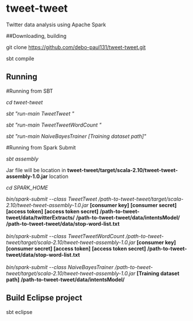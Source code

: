 # tweet-tweet
Twitter data analysis using Apache Spark

##Downloading, building

git clone https://github.com/debo-paul131/tweet-tweet.git

sbt compile

## Running

#Running from SBT

*cd tweet-tweet*

*sbt "run-main TweetTweet <consumer key> <consumer secret> <access token> <access token secret>"* <br/>

*sbt "run-main TweetTweetWordCount <consumer key> <consumer secret> <access token> <access token secret>"* <br/>

*sbt "run-main  NaiveBayesTrainer [Training dataset path]"*


#Running from Spark Submit

*sbt assembly*

Jar file will be location in **tweet-tweet/target/scala-2.10/tweet-tweet-assembly-1.0.jar** location

*cd SPARK_HOME*

*bin/spark-submit  --class TweetTweet /path-to-tweet-tweet/target/scala-2.10/tweet-tweet-assembly-1.0.jar* **[consumer key]** **[consumer secret]** **[access token]** **[access token secret]** **/path-to-tweet-tweet/data/twitterExtracts/** **/path-to-tweet-tweet/data/intentsModel/** **/path-to-tweet-tweet/data/stop-word-list.txt** <br/><br/>
*bin/spark-submit  --class TweetTweetWordCount /path-to-tweet-tweet/target/scala-2.10/tweet-tweet-assembly-1.0.jar* **[consumer key]** **[consumer secret]** **[access token]** **[access token secret]** **/path-to-tweet-tweet/data/stop-word-list.txt** <br/><br/>
*bin/spark-submit  --class NaiveBayesTrainer /path-to-tweet-tweet/target/scala-2.10/tweet-tweet-assembly-1.0.jar* **[Training dataset path]** **/path-to-tweet-tweet/data/intentsModel/** <br/>

## Build Eclipse project

sbt eclipse

